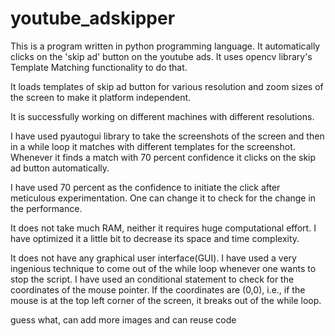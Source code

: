 # youtube_adskipper
This is a program written in python programming language. It automatically clicks on the 'skip ad' button on the youtube ads. It uses opencv library's Template Matching functionality to do that.

It loads templates of skip ad button for various resolution and zoom sizes of the screen to make it platform independent.

It is successfully working on different machines with different resolutions.

I have used pyautogui library to take the screenshots of the screen and then in a while loop it matches with different templates for the screenshot. Whenever it finds a match with 70 percent confidence it clicks on the skip ad button automatically.

I have used 70 percent as the confidence to initiate the click after meticulous experimentation. One can change it to check for the change in the performance.

It does not take much RAM, neither it requires huge computational effort. I have optimized it a little bit to decrease its space and time complexity.

It does not have any graphical user interface(GUI). I have used a very ingenious technique to come out of the while loop whenever one wants to stop the script. I have used an conditional statement to check for the coordinates of the mouse pointer. If the coordinates are (0,0), i.e., if the mouse is at the top left corner of the screen, it breaks out of the while loop.


guess what, can add more images and can reuse code

